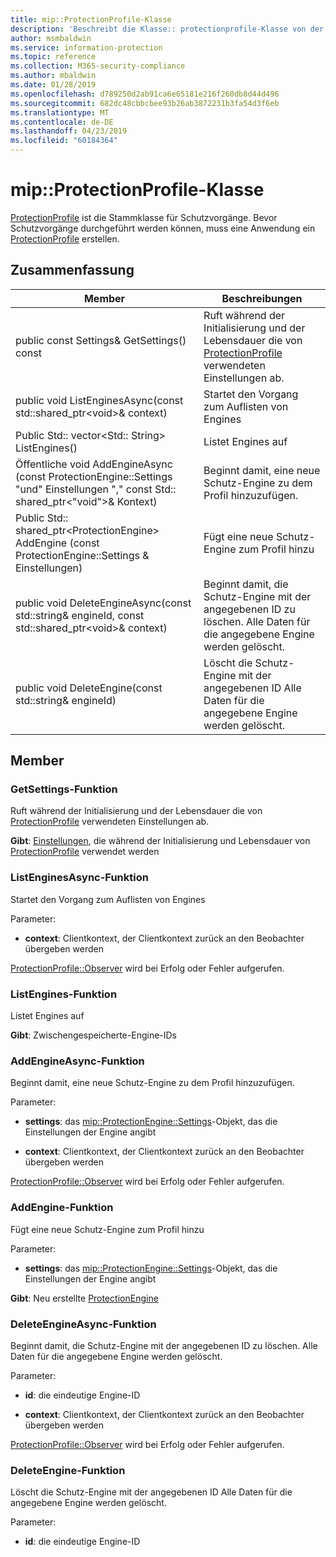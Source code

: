 ```yaml
---
title: mip::ProtectionProfile-Klasse
description: 'Beschreibt die Klasse:: protectionprofile-Klasse von der Microsoft Information Protection (MIP) SDK.'
author: msmbaldwin
ms.service: information-protection
ms.topic: reference
ms.collection: M365-security-compliance
ms.author: mbaldwin
ms.date: 01/28/2019
ms.openlocfilehash: d789250d2ab91ca6e65181e216f260db8d44d496
ms.sourcegitcommit: 682dc48cbbcbee93b26ab3872231b3fa54d3f6eb
ms.translationtype: MT
ms.contentlocale: de-DE
ms.lasthandoff: 04/23/2019
ms.locfileid: "60184364"
---
```

# <a name="class-mipprotectionprofile"></a>mip::ProtectionProfile-Klasse 
[ProtectionProfile](class_mip_protectionprofile.md) ist die Stammklasse für Schutzvorgänge.
Bevor Schutzvorgänge durchgeführt werden können, muss eine Anwendung ein [ProtectionProfile](class_mip_protectionprofile.md) erstellen.
  
## <a name="summary"></a>Zusammenfassung
 Member                        | Beschreibungen                                
--------------------------------|---------------------------------------------
public const Settings& GetSettings() const  |  Ruft während der Initialisierung und der Lebensdauer die von [ProtectionProfile](class_mip_protectionprofile.md) verwendeten Einstellungen ab.
public void ListEnginesAsync(const std::shared_ptr\<void\>& context)  |  Startet den Vorgang zum Auflisten von Engines
Public Std:: vector\<Std:: String\> ListEngines()  |  Listet Engines auf
Öffentliche void AddEngineAsync (const ProtectionEngine::Settings "und" Einstellungen "," const Std:: shared_ptr\<"void"\>& Kontext)  |  Beginnt damit, eine neue Schutz-Engine zu dem Profil hinzuzufügen.
Public Std:: shared_ptr\<ProtectionEngine\> AddEngine (const ProtectionEngine::Settings & Einstellungen)  |  Fügt eine neue Schutz-Engine zum Profil hinzu
public void DeleteEngineAsync(const std::string& engineId, const std::shared_ptr\<void\>& context)  |  Beginnt damit, die Schutz-Engine mit der angegebenen ID zu löschen. Alle Daten für die angegebene Engine werden gelöscht.
public void DeleteEngine(const std::string& engineId)  |  Löscht die Schutz-Engine mit der angegebenen ID Alle Daten für die angegebene Engine werden gelöscht.
  
## <a name="members"></a>Member
  
### <a name="getsettings-function"></a>GetSettings-Funktion
Ruft während der Initialisierung und der Lebensdauer die von [ProtectionProfile](class_mip_protectionprofile.md) verwendeten Einstellungen ab.

  
**Gibt**: [Einstellungen](class_mip_protectionprofile_settings.md), die während der Initialisierung und Lebensdauer von [ProtectionProfile](class_mip_protectionprofile.md) verwendet werden
  
### <a name="listenginesasync-function"></a>ListEnginesAsync-Funktion
Startet den Vorgang zum Auflisten von Engines

Parameter:  
* **context**: Clientkontext, der Clientkontext zurück an den Beobachter übergeben werden


[ProtectionProfile::Observer](class_mip_protectionprofile_observer.md) wird bei Erfolg oder Fehler aufgerufen.
  
### <a name="listengines-function"></a>ListEngines-Funktion
Listet Engines auf

  
**Gibt**: Zwischengespeicherte-Engine-IDs
  
### <a name="addengineasync-function"></a>AddEngineAsync-Funktion
Beginnt damit, eine neue Schutz-Engine zu dem Profil hinzuzufügen.

Parameter:  
* **settings**: das [mip::ProtectionEngine::Settings](class_mip_protectionengine_settings.md)-Objekt, das die Einstellungen der Engine angibt 


* **context**: Clientkontext, der Clientkontext zurück an den Beobachter übergeben werden


[ProtectionProfile::Observer](class_mip_protectionprofile_observer.md) wird bei Erfolg oder Fehler aufgerufen.
  
### <a name="addengine-function"></a>AddEngine-Funktion
Fügt eine neue Schutz-Engine zum Profil hinzu

Parameter:  
* **settings**: das [mip::ProtectionEngine::Settings](class_mip_protectionengine_settings.md)-Objekt, das die Einstellungen der Engine angibt



  
**Gibt**: Neu erstellte [ProtectionEngine](class_mip_protectionengine.md)
  
### <a name="deleteengineasync-function"></a>DeleteEngineAsync-Funktion
Beginnt damit, die Schutz-Engine mit der angegebenen ID zu löschen. Alle Daten für die angegebene Engine werden gelöscht.

Parameter:  
* **id**: die eindeutige Engine-ID 


* **context**: Clientkontext, der Clientkontext zurück an den Beobachter übergeben werden


[ProtectionProfile::Observer](class_mip_protectionprofile_observer.md) wird bei Erfolg oder Fehler aufgerufen.
  
### <a name="deleteengine-function"></a>DeleteEngine-Funktion
Löscht die Schutz-Engine mit der angegebenen ID Alle Daten für die angegebene Engine werden gelöscht.

Parameter:  
* **id**: die eindeutige Engine-ID

